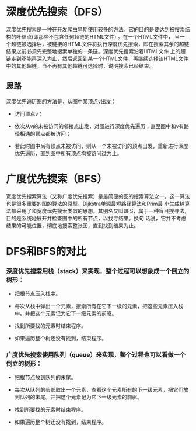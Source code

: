 # 深度优先搜索（DFS）

深度优先搜索是一种在开发爬虫早期使用较多的方法。它的目的是要达到被搜索结构的叶结点(即那些不包含任何超链的HTML文件) 。在一个HTML文件中，
当一个超链被选择后，被链接的HTML文件将执行深度优先搜索，即在搜索其余的超链结果之前必须先完整地搜索单独的一条链。深度优先搜索沿着HTML文件
上的超链走到不能再深入为止，然后返回到某一个HTML文件，再继续选择该HTML文件中的其他超链。当不再有其他超链可选择时，说明搜索已经结束。

## 思路

深度优先遍历图的方法是，从图中某顶点v出发：

* 访问顶点v；

* 依次从v的未被访问的邻接点出发，对图进行深度优先遍历；直至图中和v有路径相通的顶点都被访问；

* 若此时图中尚有顶点未被访问，则从一个未被访问的顶点出发，重新进行深度优先遍历，直到图中所有顶点均被访问过为止。

# 广度优先搜索（BFS）

宽度优先搜索算法（又称广度优先搜索）是最简便的图的搜索算法之一，这一算法也是很多重要的图的算法的原型。Dijkstra单源最短路径算法和Prim最
小生成树算法都采用了和宽度优先搜索类似的思想。其别名又叫BFS，属于一种盲目搜寻法，目的是系统地展开并检查图中的所有节点，以找寻结果。换句
话说，它并不考虑结果的可能位置，彻底地搜索整张图，直到找到结果为止。

# DFS和BFS的对比

### 深度优先搜索用栈（stack）来实现，整个过程可以想象成一个倒立的树形：

* 把根节点压入栈中。

* 每次从栈中弹出一个元素，搜索所有在它下一级的元素，把这些元素压入栈中。并把这个元素记为它下一级元素的前驱。

* 找到所要找的元素时结束程序。

* 如果遍历整个树还没有找到，结束程序。

### 广度优先搜索使用队列（queue）来实现，整个过程也可以看做一个倒立的树形：

* 把根节点放到队列的末尾。

* 每次从队列的头部取出一个元素，查看这个元素所有的下一级元素，把它们放到队列的末尾。并把这个元素记为它下一级元素的前驱。

* 找到所要找的元素时结束程序。

* 如果遍历整个树还没有找到，结束程序。
